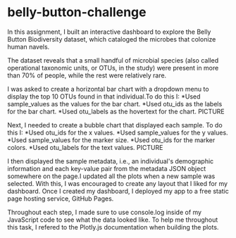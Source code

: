 # belly-button-challenge
In this assignment, I built an interactive dashboard to explore the Belly Button Biodiversity dataset, which cataloged the microbes that colonize human navels.

The dataset reveals that a small handful of microbial species (also called operational taxonomic units, or OTUs, in the study) were present in more than 70% of people, while the rest were relatively rare.

I was asked to create a horizontal bar chart with a dropdown menu to display the top 10 OTUs found in that individual.To do this I:
    *Used sample_values as the values for the bar chart.
    *Used otu_ids as the labels for the bar chart.
    *Used otu_labels as the hovertext for the chart.
PICTURE

Next, I needed to create a bubble chart that displayed each sample. To do this I:
    *Used otu_ids for the x values.
    *Used sample_values for the y values.
    *Used sample_values for the marker size.
    *Used otu_ids for the marker colors.
    *Used otu_labels for the text values.
PICTURE

I then displayed the sample metadata, i.e., an individual's demographic information and each key-value pair from the metadata JSON object somewhere on the page.I updated all the plots when a new sample was selected. With this, I was encouraged to create any layout that I liked for my dashboard. Once I created my dashboard, I deployed my app to a free static page hosting service, GitHub Pages. 


Throughout each step, I made sure to use console.log inside of my JavaScript code to see what the data looked like. To help me throughout this task, I refered to the Plotly.js documentation when building the plots. 
